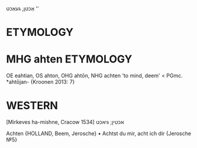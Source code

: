 אַכטן, געאַכט
''

ETYMOLOGY
===========
MHG ahten
ETYMOLOGY
===========
OE eahtian, OS ahton, OHG ahtōn, NHG achten 'to mind, deem' < PGmc. *ahtōjan-
{Kroonen 2013: 7}

WESTERN
========

[Mirkeves ha-mishne, Cracow 1534] אכטין; גיאכט

Achten {HOLLAND, Beem, Jerosche}
	•	Achtst du mir, acht ich dir {Jerosche №5}